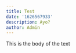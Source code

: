 ```yaml
---
title: Test
date: '1626567933'
description: Ayo?
author: Admin
---
```

This is the body of the text
